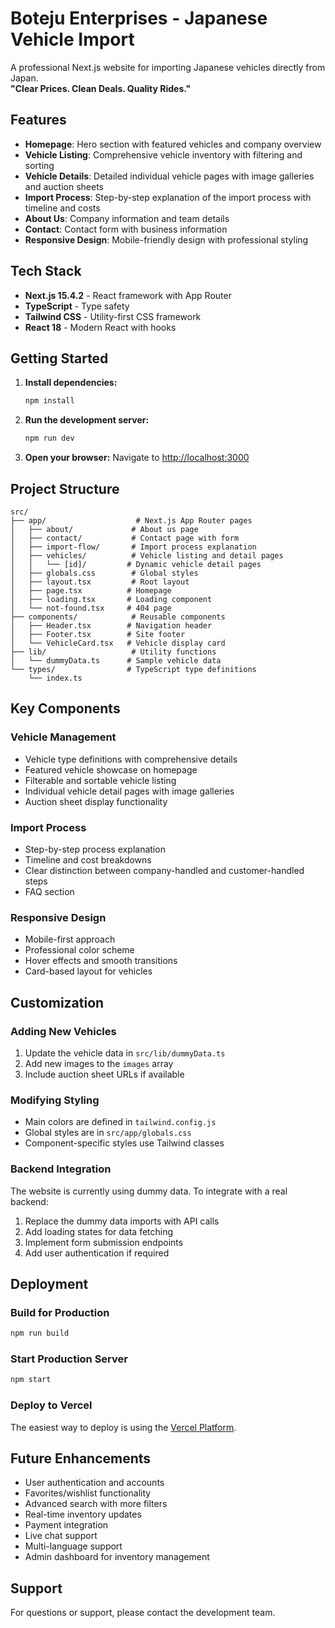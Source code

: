 # Boteju Enterprises - Japanese Vehicle Import

A professional Next.js website for importing Japanese vehicles directly from Japan.  
**"Clear Prices. Clean Deals. Quality Rides."**

## Features

- **Homepage**: Hero section with featured vehicles and company overview
- **Vehicle Listing**: Comprehensive vehicle inventory with filtering and sorting
- **Vehicle Details**: Detailed individual vehicle pages with image galleries and auction sheets
- **Import Process**: Step-by-step explanation of the import process with timeline and costs
- **About Us**: Company information and team details
- **Contact**: Contact form with business information
- **Responsive Design**: Mobile-friendly design with professional styling

## Tech Stack

- **Next.js 15.4.2** - React framework with App Router
- **TypeScript** - Type safety
- **Tailwind CSS** - Utility-first CSS framework
- **React 18** - Modern React with hooks

## Getting Started

1. **Install dependencies:**
   ```bash
   npm install
   ```

2. **Run the development server:**
   ```bash
   npm run dev
   ```

3. **Open your browser:**
   Navigate to [http://localhost:3000](http://localhost:3000)

## Project Structure

```
src/
├── app/                    # Next.js App Router pages
│   ├── about/             # About us page
│   ├── contact/           # Contact page with form
│   ├── import-flow/       # Import process explanation
│   ├── vehicles/          # Vehicle listing and detail pages
│   │   └── [id]/         # Dynamic vehicle detail pages
│   ├── globals.css        # Global styles
│   ├── layout.tsx         # Root layout
│   ├── page.tsx          # Homepage
│   ├── loading.tsx       # Loading component
│   └── not-found.tsx     # 404 page
├── components/            # Reusable components
│   ├── Header.tsx        # Navigation header
│   ├── Footer.tsx        # Site footer
│   └── VehicleCard.tsx   # Vehicle display card
├── lib/                   # Utility functions
│   └── dummyData.ts      # Sample vehicle data
└── types/                # TypeScript type definitions
    └── index.ts
```

## Key Components

### Vehicle Management
- Vehicle type definitions with comprehensive details
- Featured vehicle showcase on homepage
- Filterable and sortable vehicle listing
- Individual vehicle detail pages with image galleries
- Auction sheet display functionality

### Import Process
- Step-by-step process explanation
- Timeline and cost breakdowns
- Clear distinction between company-handled and customer-handled steps
- FAQ section

### Responsive Design
- Mobile-first approach
- Professional color scheme
- Hover effects and smooth transitions
- Card-based layout for vehicles

## Customization

### Adding New Vehicles
1. Update the vehicle data in `src/lib/dummyData.ts`
2. Add new images to the `images` array
3. Include auction sheet URLs if available

### Modifying Styling
- Main colors are defined in `tailwind.config.js`
- Global styles are in `src/app/globals.css`
- Component-specific styles use Tailwind classes

### Backend Integration
The website is currently using dummy data. To integrate with a real backend:

1. Replace the dummy data imports with API calls
2. Add loading states for data fetching
3. Implement form submission endpoints
4. Add user authentication if required

## Deployment

### Build for Production
```bash
npm run build
```

### Start Production Server
```bash
npm start
```

### Deploy to Vercel
The easiest way to deploy is using the [Vercel Platform](https://vercel.com/new?utm_medium=default-template&filter=next.js&utm_source=create-next-app&utm_campaign=create-next-app-readme).

## Future Enhancements

- User authentication and accounts
- Favorites/wishlist functionality
- Advanced search with more filters
- Real-time inventory updates
- Payment integration
- Live chat support
- Multi-language support
- Admin dashboard for inventory management

## Support

For questions or support, please contact the development team.
